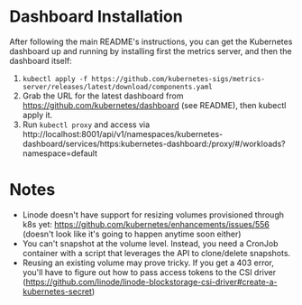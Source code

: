 # Dashboard Installation

After following the main README's instructions, you can get the Kubernetes dashboard up and running by installing first the metrics server, and then the dashboard itself:

1. `kubectl apply -f https://github.com/kubernetes-sigs/metrics-server/releases/latest/download/components.yaml`
2. Grab the URL for the latest dashboard from https://github.com/kubernetes/dashboard (see README), then kubectl apply it. 
3. Run `kubectl proxy` and access via http://localhost:8001/api/v1/namespaces/kubernetes-dashboard/services/https:kubernetes-dashboard:/proxy/#/workloads?namespace=default

# Notes

* Linode doesn't have support for resizing volumes provisioned through k8s yet: https://github.com/kubernetes/enhancements/issues/556 (doesn't look like it's going to happen anytime soon either)
* You can't snapshot at the volume level.  Instead, you need a CronJob container with a script that leverages the API to clone/delete snapshots.
* Reusing an existing volume may prove tricky.  If you get a 403 error, you'll have to figure out how to pass access tokens to the CSI driver (https://github.com/linode/linode-blockstorage-csi-driver#create-a-kubernetes-secret)
